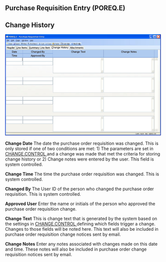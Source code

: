 ##  Purchase Requisition Entry (POREQ.E)

<PageHeader />

##  Change History

![](./POREQ-E-4.jpg)

**Change Date** The date the purchase order requisition was changed. This is only stored if one of two conditions are met: 1) The parameters are set in [ CHANGE.CONTROL ](../../../../../../../rover/AP-OVERVIEW/AP-ENTRY/VENDOR-E/VENDOR-E-5/CHANGE-CONTROL) and a change was made that met the criteria for storing change history or 2) Change notes were entered by the user. This field is system controlled.   
  
**Change Time** The time the purchase order requisition was changed. This is
system controlled.  
  
**Changed By** The User ID of the person who changed the purchase order
requisition. This is system controlled.  
  
**Approved User** Enter the name or initials of the person who approved the
purchase order requisition change.  
  
**Change Text** This is change text that is generated by the system based on the settings in [ CHANGE.CONTROL ](../../../../../../../rover/AP-OVERVIEW/AP-ENTRY/VENDOR-E/VENDOR-E-5/CHANGE-CONTROL) defining which fields trigger a change. Changes to those fields will be noted here. This text will also be included in purchase order requisition change notices sent by email.   
  
**Change Notes** Enter any notes associated with changes made on this date and
time. These notes will also be included in purchase order change requisition
notices sent by email.  
  
  
<badge text= "Version 8.10.57" vertical="middle" />

<PageFooter />